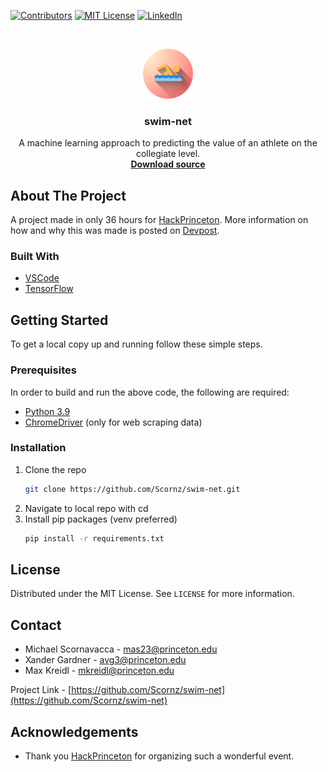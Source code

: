 [![Contributors][contributors-shield]][contributors-url]
[![MIT License][license-shield]][license-url]
[![LinkedIn][linkedin-shield]][linkedin-url]

<!-- PROJECT LOGO -->
<br />
<p align="center">
  <img src="assets/icon.png" alt="Icon" width="80" height="80">
  <h3 align="center">swim-net</h3>

  <p align="center">
    A machine learning approach to predicting the value of an athlete on the collegiate level.
    <br />
    <a href="https://github.com/Scornz/swim-net/archive/refs/heads/main.zip"><strong>Download source</strong></a>
    <br />
  </p>
</p>

<!-- ABOUT THE PROJECT -->

## About The Project

A project made in only 36 hours for [HackPrinceton](https://www.hackprinceton.com/). More information on how and why this was made is posted on [Devpost](https://devpost.com/software/swim-net).

<!--Using times and performance from highschool, the aim is to be able to accurately and efficiently predict an athlete's
performance in collegiate athletics.-->

### Built With

-   [VSCode](https://code.visualstudio.com/)
-   [TensorFlow](https://www.tensorflow.org/)

<!-- GETTING STARTED -->

## Getting Started

To get a local copy up and running follow these simple steps.

### Prerequisites

In order to build and run the above code, the following are required:

-   [Python 3.9](https://www.python.org/downloads/release/python-390/)
-   [ChromeDriver](https://chromedriver.chromium.org/) (only for web scraping data)

### Installation

1. Clone the repo
    ```sh
    git clone https://github.com/Scornz/swim-net.git
    ```
2. Navigate to local repo with cd
3. Install pip packages (venv preferred)
    ```sh
    pip install -r requirements.txt
    ```

<!-- LICENSE -->

## License

Distributed under the MIT License. See `LICENSE` for more information.

<!-- CONTACT -->

## Contact

-   Michael Scornavacca - [mas23@princeton.edu](mailto:mas23@princeton.edu?subject=[GitHub]%20Source%20swim-net%20)
-   Xander Gardner - [avg3@princeton.edu](mailto:avg3@princeton.edu?subject=[GitHub]%20Source%20swim-net%20)
-   Max Kreidl - [mkreidl@princeton.edu](mailto:mkreidl@princeton.edu?subject=[GitHub]%20Source%20swim-net%20)

Project Link - [https://github.com/Scornz/swim-net](https://github.com/Scornz/swim-net)

<!-- ACKNOWLEDGEMENTS -->

## Acknowledgements

-   Thank you [HackPrinceton](https://www.hackprinceton.com/) for organizing such a wonderful event.

<!-- MARKDOWN LINKS & IMAGES -->
<!-- https://www.markdownguide.org/basic-syntax/#reference-style-links -->

[contributors-shield]: https://img.shields.io/github/contributors/Scornz/swim-net.svg?style=for-the-badge
[contributors-url]: https://github.com/Scornz/swim-net/graphs/contributors
[license-shield]: https://img.shields.io/github/license/Scornz/swim-net.svg?style=for-the-badge
[license-url]: https://github.com/Scornz/swim-net/blob/main/LICENSE
[linkedin-shield]: https://img.shields.io/badge/-LinkedIn-black.svg?style=for-the-badge&logo=linkedin&colorB=555
[linkedin-url]: https://www.linkedin.com/in/mscornavacca/
